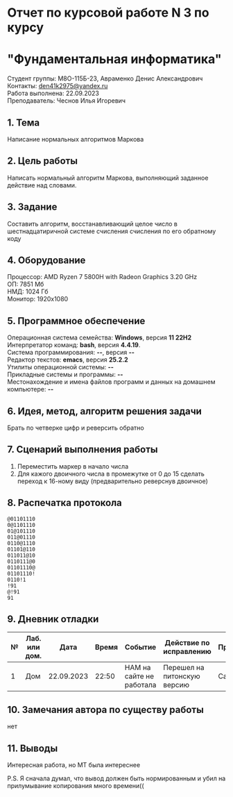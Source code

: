 # Отчет по курсовой работе N 3 по курсу
# "Фундаментальная информатика"

Студент группы: M8О-115Б-23, Авраменко Денис Александрович\
Контакты: den41k2975@yandex.ru \
Работа выполнена: 22.09.2023\
Преподаватель: Чеснов Илья Игоревич

## 1. Тема

Написание нормальных алгоритмов Маркова

## 2. Цель работы

Написать нормальный алгоритм Маркова, выполняющий заданное действие над словами.

## 3. Задание

Составить алгоритм, восстанавливающий целое число в шестнадцатиричной системе счисления счисления по его обратному коду

## 4. Оборудование

Процессор: AMD Ryzen 7 5800H with Radeon Graphics 3.20 GHz\
ОП: 7851 Мб\
НМД: 1024 Гб\
Монитор: 1920x1080

## 5. Программное обеспечение

Операционная система семейства: **Windows**, версия **11 22H2**\
Интерпретатор команд: **bash**, версия **4.4.19**.\
Система программирования: **--**, версия **--**\
Редактор текстов: **emacs**, версия **25.2.2**\
Утилиты операционной системы: **--**\
Прикладные системы и программы: **--**\
Местонахождение и имена файлов программ и данных на домашнем компьютере: **--**

## 6. Идея, метод, алгоритм решения задачи

Брать по четверке цифр и реверсить обратно

## 7. Сценарий выполнения работы

1. Переместить маркер в начало числа
2. Для кажого двоичного числа в промежутке от 0 до 15 сделать переход к 16-ному виду (предварительно реверснув двоичное)


## 8. Распечатка протокола


```
@01101110
0@1101110
01@101110
011@01110
0110@1110
01101@110
011011@10
0110111@0
01101110@
01101110!
0110!1
!91
@!91
91
```

## 9. Дневник отладки

| № | Лаб. или дом. | Дата       | Время     | Событие                                                | Действие по исправлению   | Примечание     |
|---|---------------|------------|-----------|--------------------------------------------------------|---------------------------|----------------|
|1  | Дом           | 22.09.2023 |22:50     | НАМ на сайте не работала                 | Перешел на питонскую версию    | Сайт фигня  |

## 10. Замечания автора по существу работы

нет

## 11. Выводы

Интересная работа, но МТ была интереснее

P.S. Я сначала думал, что вывод должен быть нормированным и убил на прилумывание копирования много времени((

